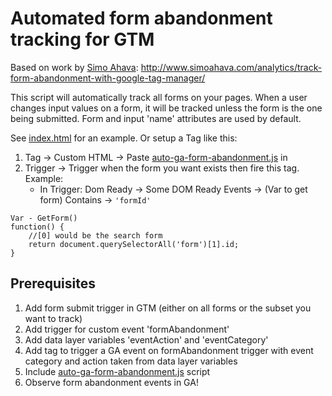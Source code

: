 Automated form abandonment tracking for GTM
===========================================

Based on work by [Simo Ahava](https://github.com/sahava): http://www.simoahava.com/analytics/track-form-abandonment-with-google-tag-manager/

This script will automatically track all forms on your pages. When a user changes input values on a form, it will be tracked unless the form is the one being submitted. Form and input 'name' attributes are used by default.

See [index.html](index.html) for an example. Or setup a Tag like this:

1. Tag -> Custom HTML -> Paste [auto-ga-form-abandonment.js](auto-ga-form-abandonment.js) in
2. Trigger -> Trigger when the form you want exists then fire this tag. Example:
    - In Trigger: Dom Ready -> Some DOM Ready Events -> (Var to get form) Contains -> `'formId'`
    
```
Var - GetForm()
function() {
  	//[0] would be the search form
	return document.querySelectorAll('form')[1].id;
}
```

## Prerequisites

1. Add form submit trigger in GTM (either on all forms or the subset you want to track)
2. Add trigger for custom event 'formAbandonment'
3. Add data layer variables 'eventAction' and 'eventCategory'
4. Add tag to trigger a GA event on formAbandonment trigger with event category and action taken from data layer variables
5. Include [auto-ga-form-abandonment.js](auto-ga-form-abandonment.js) script
6. Observe form abandonment events in GA!


